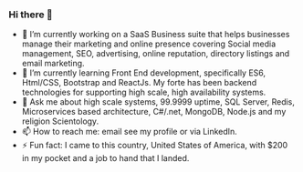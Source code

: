 ### Hi there 👋

- 🔭 I’m currently working on a SaaS Business suite that helps businesses manage their marketing and online presence covering Social media management, SEO, advertising, online reputation, directory listings and email marketing.
- 🌱 I’m currently learning Front End development, specifically ES6, Html/CSS, Bootstrap and ReactJs. My forte has been backend technologies for supporting high scale, high availability systems.
- 💬 Ask me about high scale systems, 99.9999 uptime, SQL Server, Redis, Microservices based architecture, C#/.net, MongoDB, Node.js and my religion Scientology.
- 📫 How to reach me: email see my profile or via LinkedIn.
- ⚡ Fun fact: I came to this country, United States of America, with $200 in my pocket and a job to hand that I landed.

